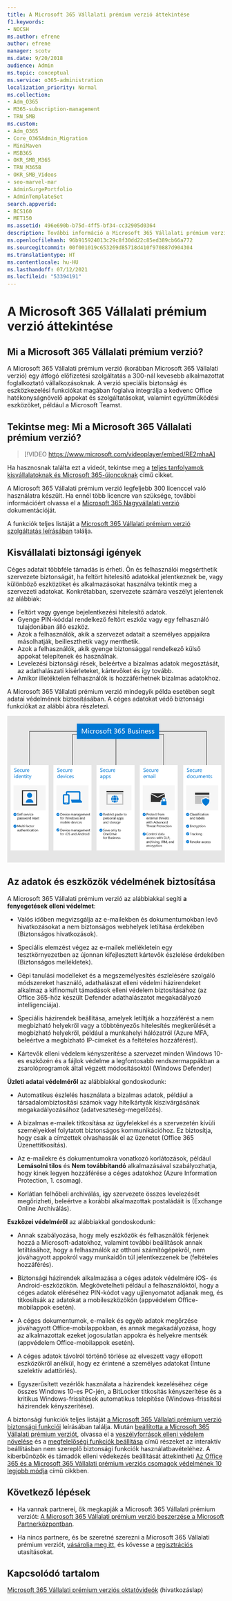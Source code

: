 ```yaml
---
title: A Microsoft 365 Vállalati prémium verzió áttekintése
f1.keywords:
- NOCSH
ms.author: efrene
author: efrene
manager: scotv
ms.date: 9/20/2018
audience: Admin
ms.topic: conceptual
ms.service: o365-administration
localization_priority: Normal
ms.collection:
- Adm_O365
- M365-subscription-management
- TRN_SMB
ms.custom:
- Adm_O365
- Core_O365Admin_Migration
- MiniMaven
- MSB365
- OKR_SMB_M365
- TRN_M365B
- OKR_SMB_Videos
- seo-marvel-mar
- AdminSurgePortfolio
- AdminTemplateSet
search.appverid:
- BCS160
- MET150
ms.assetid: 496e690b-b75d-4ff5-bf34-cc32905d0364
description: További információ a Microsoft 365 Vállalati prémium verzióról, az Office-appokat és a kiberveszélyforrásokkal szembeni speciális védelmet tartalmazó előfizetési szolgáltatásról.
ms.openlocfilehash: 96b915924013c29c8f30dd22c85ed389cb66a772
ms.sourcegitcommit: 00f001019c653269d85718d410f970887d904304
ms.translationtype: HT
ms.contentlocale: hu-HU
ms.lasthandoff: 07/12/2021
ms.locfileid: "53394191"
---
```

# <a name="overview-of-microsoft-365-business-premium"></a>A Microsoft 365 Vállalati prémium verzió áttekintése

## <a name="what-is-microsoft-365-business-premium"></a>Mi a Microsoft 365 Vállalati prémium verzió?

A Microsoft 365 Vállalati prémium verzió (korábban Microsoft 365 Vállalati verzió) egy átfogó előfizetési szolgáltatás a 300-nál kevesebb alkalmazottat foglalkoztató vállalkozásoknak. A verzió speciális biztonsági és eszközkezelési funkciókat magában foglalva integrálja a kedvenc Office hatékonyságnövelő appokat és szolgáltatásokat, valamint együttműködési eszközöket, például a Microsoft Teamst.

## <a name="watch-what-is-microsoft-365-business-premium"></a>Tekintse meg: Mi a Microsoft 365 Vállalati prémium verzió?

> [!VIDEO https://www.microsoft.com/videoplayer/embed/RE2mhaA]

Ha hasznosnak találta ezt a videót, tekintse meg a [teljes tanfolyamok kisvállalatoknak és Microsoft 365-újoncoknak](../business-video/index.yml) című cikket.

A Microsoft 365 Vállalati prémium verzió legfeljebb 300 licenccel való használatra készült. Ha ennél több licencre van szüksége, további információért olvassa el a [Microsoft 365 Nagyvállalati verzió](../enterprise/index.yml) dokumentációját.

A funkciók teljes listáját a [Microsoft 365 Vállalati prémium verzió szolgáltatás leírásában](/office365/servicedescriptions/microsoft-365-service-descriptions/microsoft-365-business-service-description) találja.

## <a name="small-business-security-needs"></a>Kisvállalati biztonsági igények

Céges adatait többféle támadás is érheti. Ön és felhasználói megsérthetik szervezete biztonságát, ha feltört hitelesítő adatokkal jelentkeznek be, vagy különböző eszközöket és alkalmazásokat használva tekintik meg a szervezeti adatokat. Konkrétabban, szervezete számára veszélyt jelentenek az alábbiak:

- Feltört vagy gyenge bejelentkezési hitelesítő adatok.
- Gyenge PIN-kóddal rendelkező feltört eszköz vagy egy felhasználó tulajdonában álló eszköz.
- Azok a felhasználók, akik a szervezet adatait a személyes appjaikra másolhatják, beilleszthetik vagy menthetik.
- Azok a felhasználók, akik gyenge biztonsággal rendelkező külső appokat telepítenek és használnak.
- Levelezési biztonsági rések, beleértve a bizalmas adatok megosztását, az adathalászati kísérleteket, kártevőket és így tovább.
- Amikor illetéktelen felhasználók is hozzáférhetnek bizalmas adatokhoz.

A Microsoft 365 Vállalati prémium verzió mindegyik példa esetében segít adatai védelmének biztosításában. A céges adatokat védő biztonsági funkciókat az alábbi ábra részletezi.

![Az ábrán látható, hogy miként védi cégét a Microsoft 365 Vállalati prémium verzió.](../media/m365businessvalueadd.png)

## <a name="how-your-data-and-devices-are-protected"></a>Az adatok és eszközök védelmének biztosítása

A Microsoft 365 Vállalati prémium verzió az alábbiakkal segíti **a fenyegetések elleni védelmet**:

- Valós időben megvizsgálja az e-mailekben és dokumentumokban levő hivatkozásokat a nem biztonságos webhelyek letiltása érdekében (Biztonságos hivatkozások).

- Speciális elemzést végez az e-mailek mellékletein egy tesztkörnyezetben az újonnan kifejlesztett kártevők észlelése érdekében (Biztonságos mellékletek).

- Gépi tanulási modelleket és a megszemélyesítés észlelésére szolgáló módszereket használó, adathalászat elleni védelmi házirendeket alkalmaz a kifinomult támadások elleni védelem biztosításához (az Office 365-höz készült Defender adathalászatot megakadályozó intelligenciája).

- Speciális házirendek beállítása, amelyek letiltják a hozzáférést a nem megbízható helyekről vagy a többtényezős hitelesítés megkerülését a megbízható helyekről, például a munkahelyi hálózatról (Azure MFA, beleértve a megbízható IP-címeket és a feltételes hozzáférést).

- Kártevők elleni védelem kényszerítése a szervezet minden Windows 10-es eszközén és a fájlok védelme a legfontosabb rendszermappákban a zsarolóprogramok által végzett módosításoktól (Windows Defender)

**Üzleti adatai védelméről** az alábbiakkal gondoskodunk:

- Automatikus észlelés használata a bizalmas adatok, például a társadalombiztosítási számok vagy hitelkártyák kiszivárgásának megakadályozásához (adatveszteség-megelőzés).

- A bizalmas e-mailek titkosítása az ügyfelekkel és a szervezetén kívüli személyekkel folytatott biztonságos kommunikációhoz. Ez biztosítja, hogy csak a címzettek olvashassák el az üzenetet (Office 365 Üzenettitkosítás).

- Az e-mailekre és dokumentumokra vonatkozó korlátozások, például **Lemásolni tilos** és **Nem továbbítandó** alkalmazásával szabályozhatja, hogy kinek legyen hozzáférése a céges adatokhoz (Azure Information Protection, 1. csomag).

- Korlátlan felhőbeli archiválás, így szervezete összes levelezését megőrizheti, beleértve a korábbi alkalmazottak postaládáit is (Exchange Online Archiválás).

**Eszközei védelméről** az alábbiakkal gondoskodunk:

- Annak szabályozása, hogy mely eszközök és felhasználók férjenek hozzá a Microsoft-adatokhoz, valamint további beállítások annak letiltásához, hogy a felhasználók az otthoni számítógépekről, nem jóváhagyott appokról vagy munkaidőn túl jelentkezzenek be (feltételes hozzáférés).

- Biztonsági házirendek alkalmazása a céges adatok védelmére iOS- és Android-eszközökön. Megkövetelheti például a felhasználóktól, hogy a céges adatok eléréséhez PIN-kódot vagy ujjlenyomatot adjanak meg, és titkosítsák az adatokat a mobileszközökön (appvédelem Office-mobilappok esetén).

- A céges dokumentumok, e-mailek és egyéb adatok megőrzése jóváhagyott Office-mobilappokban, és annak megakadályozása, hogy az alkalmazottak ezeket jogosulatlan appokra és helyekre mentsék (appvédelem Office-mobilappok esetén).

- A céges adatok távolról történő törlése az elveszett vagy ellopott eszközökről anélkül, hogy ez érintené a személyes adatokat (Intune szelektív adattörlés).

- Egyszerűsített vezérlők használata a házirendek kezeléséhez cége összes Windows 10-es PC-jén, a BitLocker titkosítás kényszerítése és a kritikus Windows-frissítések automatikus telepítése (Windows-frissítési házirendek kényszerítése).

A biztonsági funkciók teljes listáját [a Microsoft 365 Vállalati prémium verzió biztonsági funkciói](security-features.md) leírásában találja. Miután [beállította a Microsoft 365 Vállalati prémium verziót](set-up.md), olvassa el a [veszélyforrások elleni védelem növelése](increase-threat-protection.md) és a [megfelelőségi funkciók beállítása](set-up-compliance.md) című részeket az interaktív beállításban nem szereplő biztonsági funkciók használatbavételéhez. A kiberbűnözők és támadók elleni védekezés beállítását áttekintheti [Az Office 365 és a Microsoft 365 Vállalati prémium verziós csomagok védelmének 10 legjobb módja](/office365/admin/security-and-compliance/secure-your-business-data) című cikkben.

## <a name="next-steps"></a>Következő lépések

- Ha vannak partnerei, ők megkapják a Microsoft 365 Vállalati prémium verziót: [A Microsoft 365 Vállalati prémium verzió beszerzése a Microsoft Partnerközpontban](get-microsoft-365-business.md).

- Ha nincs partnere, és be szeretné szerezni a Microsoft 365 Vállalati prémium verziót, [vásárolja meg itt,](https://www.microsoft.com/microsoft-365/business) és kövesse a [regisztrációs](sign-up.md) utasításokat.

## <a name="related-content"></a>Kapcsolódó tartalom

[Microsoft 365 Vállalati prémium verziós oktatóvideók](../business-video/index.yml) (hivatkozáslap)
